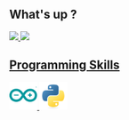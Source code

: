 ## What's up ? 

<div>
    <a href="https://github.com/otavioacb">
    <img height="180em" src="https://github-readme-stats.vercel.app/api?username=otavioacb&show_icons=true&theme=cobalt&include_all_commits=true&count_private=true"/>
    <img height="180em" src="https://github-readme-stats.vercel.app/api/top-langs/?username=otavioacb&layout=compact&langs_count=7&theme=cobalt"/>
</div>

## Programming Skills

<div>
  <img height="50px" width="50px" src="https://github.com/devicons/devicon/blob/2ae2a900d2f041da66e950e4d48052658d850630/icons/arduino/arduino-original.svg"/>
  <img height="50px" width="50px" src="https://github.com/devicons/devicon/blob/2ae2a900d2f041da66e950e4d48052658d850630/icons/python/python-original.svg"/>
</div>
